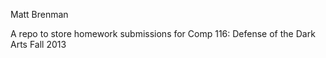 Matt Brenman

A repo to store homework submissions for Comp 116: Defense of the Dark Arts Fall 2013

